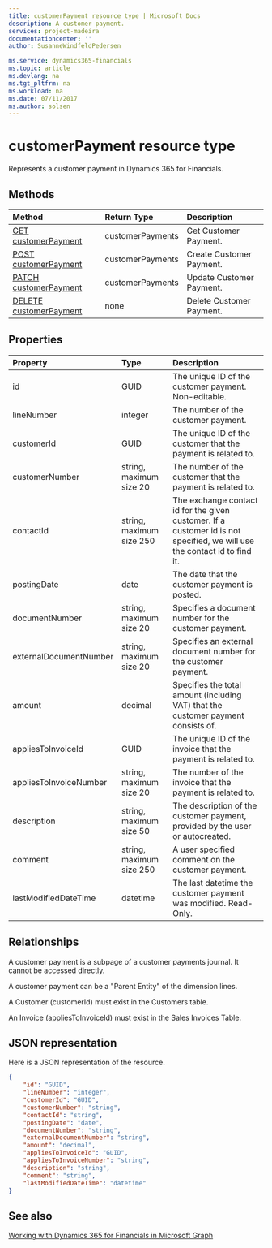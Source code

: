 ```yaml
---
title: customerPayment resource type | Microsoft Docs
description: A customer payment.
services: project-madeira
documentationcenter: ''
author: SusanneWindfeldPedersen

ms.service: dynamics365-financials
ms.topic: article
ms.devlang: na
ms.tgt_pltfrm: na
ms.workload: na
ms.date: 07/11/2017
ms.author: solsen
---
```


# customerPayment resource type
Represents a customer payment in Dynamics 365 for Financials.

## Methods

| Method         | Return Type  |Description|
|:---------------|:-------------|:----------|
|[GET customerPayment](../api/dynamics_get_customerpayment.md)|customerPayments|Get Customer Payment.|
|[POST customerPayment](../api/dynamics_create_customerpayment.md)|customerPayments|Create Customer Payment.|
|[PATCH customerPayment](../api/dynamics_update_customerpayment.md)|customerPayments|Update Customer Payment.|
|[DELETE customerPayment](../api/dynamics_delete_customerpayment.md)|none|Delete Customer Payment.|

## Properties
| Property	   | Type	 |Description|
|:-------------|:--------|:----------|
|id|GUID|The unique ID of the customer payment. Non-editable.|
|lineNumber|integer|The number of the customer payment.|
|customerId|GUID|The unique ID of the customer that the payment is related to.|
|customerNumber|string, maximum size 20|The number of the customer that the payment is related to.|
|contactId|string, maximum size 250|The exchange contact id for the given customer. If a customer id is not specified, we will use the contact id to find it.|
|postingDate|date|The date that the customer payment is posted.|
|documentNumber|string, maximum size 20|Specifies a document number for the customer payment.|
|externalDocumentNumber|string, maximum size 20|Specifies an external document number for the customer payment.|
|amount|decimal|Specifies the total amount (including VAT) that the customer payment consists of.|
|appliesToInvoiceId|GUID|The unique ID of the invoice that the payment is related to.|
|appliesToInvoiceNumber|string, maximum size 20|The number of the invoice that the payment is related to.|
|description|string, maximum size 50|The description of the customer payment, provided by the user or autocreated.|
|comment|string, maximum size 250|A user specified comment on the customer payment.|
|lastModifiedDateTime|datetime|The last datetime the customer payment was modified. Read-Only.|


## Relationships
A customer payment is a subpage of a customer payments journal. It cannot be accessed directly.

A customer payment can be a "Parent Entity" of the dimension lines.

A Customer (customerId) must exist in the Customers table.

An Invoice (appliesToInvoiceId) must exist in the Sales Invoices Table.


## JSON representation

Here is a JSON representation of the resource.

```json
{
    "id": "GUID",
    "lineNumber": "integer",
    "customerId": "GUID",
    "customerNumber": "string",
    "contactId": "string",
    "postingDate": "date",
    "documentNumber": "string",
    "externalDocumentNumber": "string",
    "amount": "decimal",
    "appliesToInvoiceId": "GUID",
    "appliesToInvoiceNumber": "string",
    "description": "string",
    "comment": "string",
    "lastModifiedDateTime": "datetime"
}
```

## See also
[Working with Dynamics 365 for Financials in Microsoft Graph](../resources/dynamics_overview.md) 
